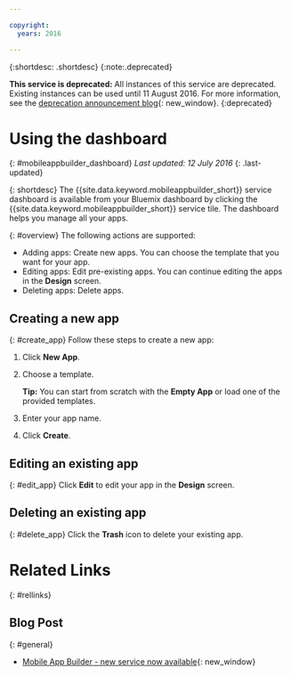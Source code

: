 ```yaml
---

copyright:
  years: 2016

---
```

{:shortdesc: .shortdesc}
{:note:.deprecated}

**This service is deprecated:** All instances of this service are deprecated. Existing instances can be used until 11 August 2016. For more information, see the [deprecation announcement blog](https://developer.ibm.com/bluemix/2016/07/12/mobile-app-builder-now-part-bluemix-mobile-dashboard/){: new_window}.
{:deprecated}


# Using the dashboard
{: #mobileappbuilder_dashboard}
*Last updated: 12 July 2016*
{: .last-updated}

{: shortdesc}
The {{site.data.keyword.mobileappbuilder_short}} service dashboard is available from your Bluemix dashboard by clicking the {{site.data.keyword.mobileappbuilder_short}} service tile. The dashboard helps you manage all your apps.

{: #overview}
The following actions are supported:

* Adding apps: Create new apps. You can choose the template that you want for your app.
* Editing apps: Edit pre-existing apps. You can continue editing the apps in the **Design** screen.
* Deleting apps: Delete apps.


## Creating a new app
{: #create_app}
Follow these steps to create a new app:

1. Click **New App**.

2. Choose a template.
	
	**Tip:** You can start from scratch with the **Empty App** or load one of the provided templates.

3. Enter your app name.

4. Click **Create**.


## Editing an existing app
{: #edit_app}
Click **Edit** to edit your app in the **Design** screen.


## Deleting an existing app
{: #delete_app}
Click the **Trash** icon to delete your existing app.


# Related Links
{: #rellinks}

## Blog Post
{: #general}
* [Mobile App Builder - new service now available](https://developer.ibm.com/bluemix/2016/05/03/mobile-app-builder-now-available/){: new_window}
